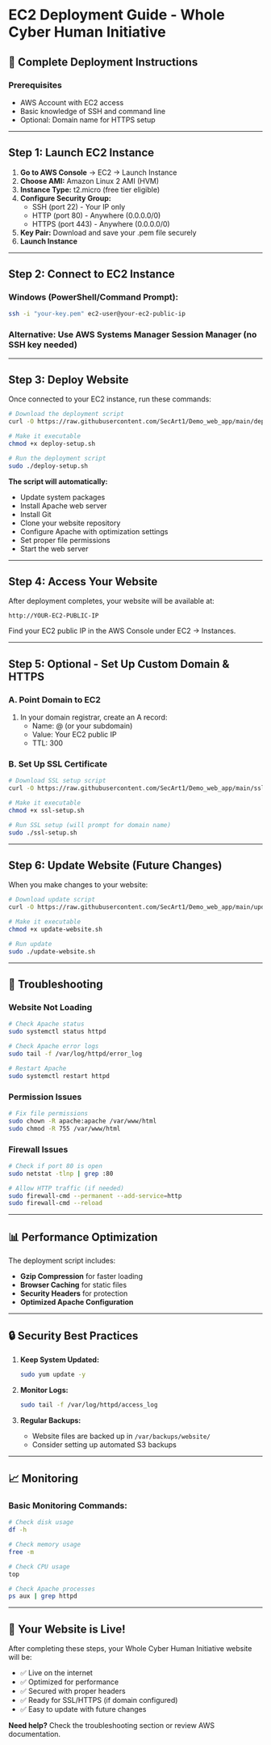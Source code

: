 # EC2 Deployment Guide - Whole Cyber Human Initiative

## 🚀 Complete Deployment Instructions

### Prerequisites
- AWS Account with EC2 access
- Basic knowledge of SSH and command line
- Optional: Domain name for HTTPS setup

---

## Step 1: Launch EC2 Instance

1. **Go to AWS Console** → EC2 → Launch Instance
2. **Choose AMI:** Amazon Linux 2 AMI (HVM)
3. **Instance Type:** t2.micro (free tier eligible)
4. **Configure Security Group:**
   - SSH (port 22) - Your IP only
   - HTTP (port 80) - Anywhere (0.0.0.0/0)
   - HTTPS (port 443) - Anywhere (0.0.0.0/0)
5. **Key Pair:** Download and save your .pem file securely
6. **Launch Instance**

---

## Step 2: Connect to EC2 Instance

### Windows (PowerShell/Command Prompt):
```bash
ssh -i "your-key.pem" ec2-user@your-ec2-public-ip
```

### Alternative: Use AWS Systems Manager Session Manager (no SSH key needed)

---

## Step 3: Deploy Website

Once connected to your EC2 instance, run these commands:

```bash
# Download the deployment script
curl -O https://raw.githubusercontent.com/SecArt1/Demo_web_app/main/deploy-setup.sh

# Make it executable
chmod +x deploy-setup.sh

# Run the deployment script
sudo ./deploy-setup.sh
```

**The script will automatically:**
- Update system packages
- Install Apache web server
- Install Git
- Clone your website repository
- Configure Apache with optimization settings
- Set proper file permissions
- Start the web server

---

## Step 4: Access Your Website

After deployment completes, your website will be available at:
```
http://YOUR-EC2-PUBLIC-IP
```

Find your EC2 public IP in the AWS Console under EC2 → Instances.

---

## Step 5: Optional - Set Up Custom Domain & HTTPS

### A. Point Domain to EC2
1. In your domain registrar, create an A record:
   - Name: @ (or your subdomain)
   - Value: Your EC2 public IP
   - TTL: 300

### B. Set Up SSL Certificate
```bash
# Download SSL setup script
curl -O https://raw.githubusercontent.com/SecArt1/Demo_web_app/main/ssl-setup.sh

# Make it executable
chmod +x ssl-setup.sh

# Run SSL setup (will prompt for domain name)
sudo ./ssl-setup.sh
```

---

## Step 6: Update Website (Future Changes)

When you make changes to your website:

```bash
# Download update script
curl -O https://raw.githubusercontent.com/SecArt1/Demo_web_app/main/update-website.sh

# Make it executable
chmod +x update-website.sh

# Run update
sudo ./update-website.sh
```

---

## 🔧 Troubleshooting

### Website Not Loading
```bash
# Check Apache status
sudo systemctl status httpd

# Check Apache error logs
sudo tail -f /var/log/httpd/error_log

# Restart Apache
sudo systemctl restart httpd
```

### Permission Issues
```bash
# Fix file permissions
sudo chown -R apache:apache /var/www/html
sudo chmod -R 755 /var/www/html
```

### Firewall Issues
```bash
# Check if port 80 is open
sudo netstat -tlnp | grep :80

# Allow HTTP traffic (if needed)
sudo firewall-cmd --permanent --add-service=http
sudo firewall-cmd --reload
```

---

## 📊 Performance Optimization

The deployment script includes:
- **Gzip Compression** for faster loading
- **Browser Caching** for static files
- **Security Headers** for protection
- **Optimized Apache Configuration**

---

## 🔒 Security Best Practices

1. **Keep System Updated:**
   ```bash
   sudo yum update -y
   ```

2. **Monitor Logs:**
   ```bash
   sudo tail -f /var/log/httpd/access_log
   ```

3. **Regular Backups:**
   - Website files are backed up in `/var/backups/website/`
   - Consider setting up automated S3 backups

---

## 📈 Monitoring

### Basic Monitoring Commands:
```bash
# Check disk usage
df -h

# Check memory usage
free -m

# Check CPU usage
top

# Check Apache processes
ps aux | grep httpd
```

---

## 🎉 Your Website is Live!

After completing these steps, your Whole Cyber Human Initiative website will be:
- ✅ Live on the internet
- ✅ Optimized for performance
- ✅ Secured with proper headers
- ✅ Ready for SSL/HTTPS (if domain configured)
- ✅ Easy to update with future changes

**Need help?** Check the troubleshooting section or review AWS documentation.
